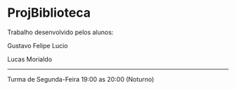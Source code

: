 # ProjBiblioteca

Trabalho desenvolvido pelos alunos:

Gustavo Felipe Lucio

Lucas Morialdo

------------------------------------------------------------------
Turma de Segunda-Feira 19:00 as 20:00 (Noturno)
